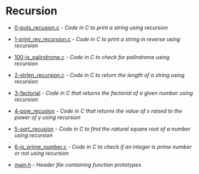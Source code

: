 # Recursion

- [0-puts_recusion.c](https://github.com/KristiSeraj/holbertonschool-low_level_programming/blob/main/0x08-recursion/0-puts_recursion.c) -
*Code in C to print a string using recursion*

- [1-print_rev_recursion.c](https://github.com/KristiSeraj/holbertonschool-low_level_programming/blob/main/0x08-recursion/1-print_rev_recursion.c) -
*Code in C to print a string in reverse using recursion*

- [100-is_palindrome.c](https://github.com/KristiSeraj/holbertonschool-low_level_programming/blob/main/0x08-recursion/100-is_palindrome.c) -
*Code in C to check for palindrome using recursion*

- [2-strlen_recursion.c](https://github.com/KristiSeraj/holbertonschool-low_level_programming/blob/main/0x08-recursion/2-strlen_recursion.c) -
*Code in C to return the length of a string using recursion*

- [3-factorial](https://github.com/KristiSeraj/holbertonschool-low_level_programming/blob/main/0x08-recursion/3-factorial.c) -
*Code in C that returns the factorial of a given number using recursion*

- [4-pow_recusion](https://github.com/KristiSeraj/holbertonschool-low_level_programming/blob/main/0x08-recursion/4-pow_recursion.c) -
*Code in C that returns the value of x raised to the power of y using recursion*

- [5-sqrt_recusion](https://github.com/KristiSeraj/holbertonschool-low_level_programming/blob/main/0x08-recursion/5-sqrt_recursion.c) -
*Code in C to find the natural square root of a number using recursion*

- [6-is_prime_number.c](https://github.com/KristiSeraj/holbertonschool-low_level_programming/blob/main/0x08-recursion/6-is_prime_number.c) -
*Code in C to check if an integer is prime number or not using recursion*

- [main.h](https://github.com/KristiSeraj/holbertonschool-low_level_programming/blob/main/0x08-recursion/main.h) -
*Header file containing function prototypes*
